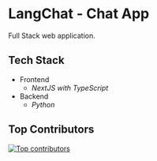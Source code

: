 # LangChat - Chat App

Full Stack web application.

## Tech Stack

- Frontend
  - _NextJS with TypeScript_
- Backend
  - _Python_

## Top Contributors

[![Top contributors](https://images.repography.com/33870837/AbrahimZaman360/langchain-chat/top-contributors/psx_0Ogbm3QLLE-h60sHDJ7NCMkq4_cSDLi1ZKdoKLc/91hNxN0VMyxPjacv8qZ4Ghx2ovtpa2rA53T344qdrC4_table.svg)](https://github.com/AbrahimZaman360/langchain-chat/graphs/contributors)

